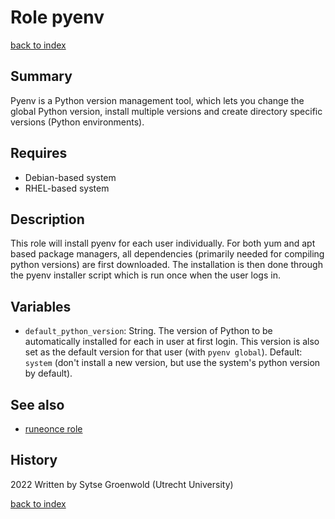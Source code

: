 # Role pyenv
[back to index](../index.md#Roles)

## Summary
Pyenv is a Python version management tool, which lets you change the global Python version, install multiple versions and create directory specific versions (Python environments).

## Requires
* Debian-based system
* RHEL-based system

## Description
This role will install pyenv for each user individually. For both yum and apt based package managers, all dependencies (primarily needed for compiling python versions) are first downloaded. The installation is then done through the pyenv installer script which is run once when the user logs in.

## Variables

- `default_python_version`: String. The version of Python to be automatically installed for each in user at first login. This version is also set as the default version for that user (with `pyenv global`). Default: `system` (don't install a new version, but use the system's python version by default).

## See also

- [runeonce role](../roles/runonce.md)

## History
2022 Written by Sytse Groenwold (Utrecht University)

[back to index](../index.md#Roles)

